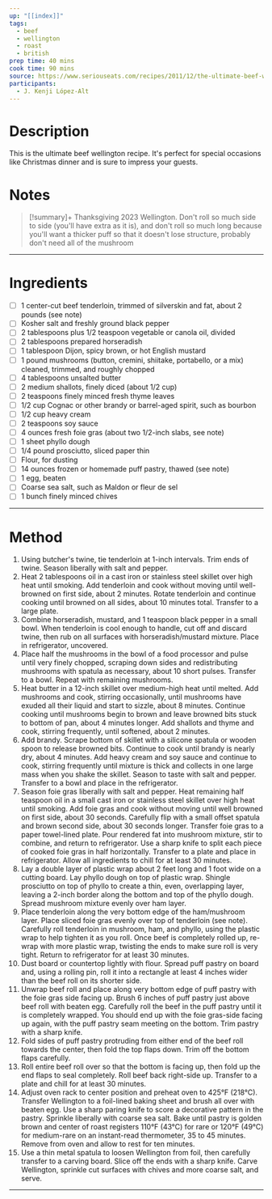 ```yaml
---
up: "[[index]]"
tags:
  - beef
  - wellington
  - roast
  - british
prep time: 40 mins
cook time: 90 mins
source: https://www.seriouseats.com/recipes/2011/12/the-ultimate-beef-wellington-recipe.html
participants:
  - J. Kenji López-Alt
---
```

# Description
This is the ultimate beef wellington recipe. It's perfect for special occasions like Christmas dinner and is sure to impress your guests.

# Notes
> [!summary]+ Thanksgiving 2023
> Wellington. Don't roll so much side to side (you'll have extra as it is), and don't roll so much long because you'll want a thicker puff so that it doesn't lose structure, probably don't need all of the mushroom

---

# Ingredients
- [ ] 1 center-cut beef tenderloin, trimmed of silverskin and fat, about 2 pounds (see note)
- [ ] Kosher salt and freshly ground black pepper
- [ ] 2 tablespoons plus 1/2 teaspoon vegetable or canola oil, divided
- [ ] 2 tablespoons prepared horseradish
- [ ] 1 tablespoon Dijon, spicy brown, or hot English mustard
- [ ] 1 pound mushrooms (button, cremini, shiitake, portabello, or a mix) cleaned, trimmed, and roughly chopped
- [ ] 4 tablespoons unsalted butter
- [ ] 2 medium shallots, finely diced (about 1/2 cup)
- [ ] 2 teaspoons finely minced fresh thyme leaves
- [ ] 1/2 cup Cognac or other brandy or barrel-aged spirit, such as bourbon
- [ ] 1/2 cup heavy cream
- [ ] 2 teaspoons soy sauce
- [ ] 4 ounces fresh foie gras (about two 1/2-inch slabs, see note)
- [ ] 1 sheet phyllo dough
- [ ] 1/4 pound prosciutto, sliced paper thin
- [ ] Flour, for dusting
- [ ] 14 ounces frozen or homemade puff pastry, thawed (see note)
- [ ] 1 egg, beaten
- [ ] Coarse sea salt, such as Maldon or fleur de sel
- [ ] 1 bunch finely minced chives

---

# Method
1. Using butcher's twine, tie tenderloin at 1-inch intervals. Trim ends of twine. Season liberally with salt and pepper.
2. Heat 2 tablespoons oil in a cast iron or stainless steel skillet over high heat until smoking. Add tenderloin and cook without moving until well-browned on first side, about 2 minutes. Rotate tenderloin and continue cooking until browned on all sides, about 10 minutes total. Transfer to a large plate.
3. Combine horseradish, mustard, and 1 teaspoon black pepper in a small bowl. When tenderloin is cool enough to handle, cut off and discard twine, then rub on all surfaces with horseradish/mustard mixture. Place in refrigerator, uncovered.
4. Place half the mushrooms in the bowl of a food processor and pulse until very finely chopped, scraping down sides and redistributing mushrooms with spatula as necessary, about 10 short pulses. Transfer to a bowl. Repeat with remaining mushrooms.
5. Heat butter in a 12-inch skillet over medium-high heat until melted. Add mushrooms and cook, stirring occasionally, until mushrooms have exuded all their liquid and start to sizzle, about 8 minutes. Continue cooking until mushrooms begin to brown and leave browned bits stuck to bottom of pan, about 4 minutes longer. Add shallots and thyme and cook, stirring frequently, until softened, about 2 minutes.
6. Add brandy. Scrape bottom of skillet with a silicone spatula or wooden spoon to release browned bits. Continue to cook until brandy is nearly dry, about 4 minutes. Add heavy cream and soy sauce and continue to cook, stirring frequently until mixture is thick and collects in one large mass when you shake the skillet. Season to taste with salt and pepper. Transfer to a bowl and place in the refrigerator.
7. Season foie gras liberally with salt and pepper. Heat remaining half teaspoon oil in a small cast iron or stainless steel skillet over high heat until smoking. Add foie gras and cook without moving until well browned on first side, about 30 seconds. Carefully flip with a small offset spatula and brown second side, about 30 seconds longer. Transfer foie gras to a paper towel-lined plate. Pour rendered fat into mushroom mixture, stir to combine, and return to refrigerator. Use a sharp knife to split each piece of cooked foie gras in half horizontally. Transfer to a plate and place in refrigerator. Allow all ingredients to chill for at least 30 minutes.
8. Lay a double layer of plastic wrap about 2 feet long and 1 foot wide on a cutting board. Lay phyllo dough on top of plastic wrap. Shingle prosciutto on top of phyllo to create a thin, even, overlapping layer, leaving a 2-inch border along the bottom and top of the phyllo dough. Spread mushroom mixture evenly over ham layer.
9. Place tenderloin along the very bottom edge of the ham/mushroom layer. Place sliced foie gras evenly over top of tenderloin (see note). Carefully roll tenderloin in mushroom, ham, and phyllo, using the plastic wrap to help tighten it as you roll. Once beef is completely rolled up, re-wrap with more plastic wrap, twisting the ends to make sure roll is very tight. Return to refrigerator for at least 30 minutes.
10. Dust board or countertop lightly with flour. Spread puff pastry on board and, using a rolling pin, roll it into a rectangle at least 4 inches wider than the beef roll on its shorter side.
11. Unwrap beef roll and place along very bottom edge of puff pastry with the foie gras side facing up. Brush 6 inches of puff pastry just above beef roll with beaten egg. Carefully roll the beef in the puff pastry until it is completely wrapped. You should end up with the foie gras-side facing up again, with the puff pastry seam meeting on the bottom. Trim pastry with a sharp knife.
12. Fold sides of puff pastry protruding from either end of the beef roll towards the center, then fold the top flaps down. Trim off the bottom flaps carefully.
13. Roll entire beef roll over so that the bottom is facing up, then fold up the end flaps to seal completely. Roll beef back right-side up. Transfer to a plate and chill for at least 30 minutes.
14. Adjust oven rack to center position and preheat oven to 425°F (218°C). Transfer Wellington to a foil-lined baking sheet and brush all over with beaten egg. Use a sharp paring knife to score a decorative pattern in the pastry. Sprinkle liberally with coarse sea salt. Bake until pastry is golden brown and center of roast registers 110°F (43°C) for rare or 120°F (49°C) for medium-rare on an instant-read thermometer, 35 to 45 minutes. Remove from oven and allow to rest for ten minutes.
15. Use a thin metal spatula to loosen Wellington from foil, then carefully transfer to a carving board. Slice off the ends with a sharp knife. Carve Wellington, sprinkle cut surfaces with chives and more coarse salt, and serve.

---
